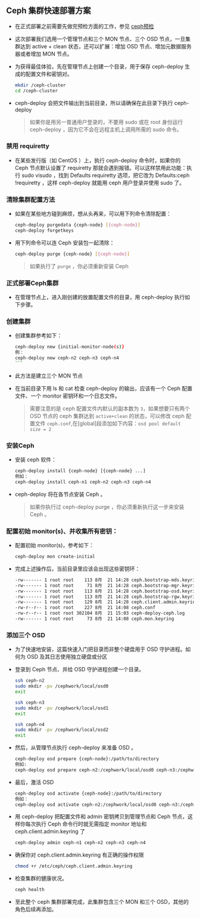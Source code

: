 ## Ceph 集群快速部署方案
- 在正式部署之前需要先做完预检方面的工作，参见 [ceph预检](ceph-pre-check.md)
- 这次部署我们选用一个管理节点和三个 MON 节点、三个 OSD 节点，一旦集群达到 active + clean 状态，还可以扩展：增加 OSD 节点、增加元数据服务器或者增加 MON 节点。

- 为获得最佳体验，先在管理节点上创建一个目录，用于保存 ceph-deploy 生成的配置文件和密钥对。
  
  ```bash
  mkdir /ceph-cluster
  cd /ceph-cluster
  ```

- ceph-deploy 会把文件输出到当前目录，所以请确保在此目录下执行 ceph-deploy 
  
  > 如果你是用另一普通用户登录的，不要用 sudo 或在 root 身份运行 ceph-deploy ，因为它不会在远程主机上调用所需的 sudo 命令。

### 禁用 requiretty
- 在某些发行版（如 CentOS ）上，执行 ceph-deploy 命令时，如果你的 Ceph 节点默认设置了 requiretty 那就会遇到报错。可以这样禁用此功能：执行 sudo visudo ，找到 Defaults requiretty 选项，把它改为 Defaults:ceph !requiretty ，这样 ceph-deploy 就能用 ceph 用户登录并使用 sudo 了。

### 清除集群配置方法
- 如果在某些地方碰到麻烦，想从头再来，可以用下列命令清除配置：
  
  ```bash
  ceph-deploy purgedata {ceph-node} [{ceph-node}]
  ceph-deploy forgetkeys
  ```

- 用下列命令可以连 Ceph 安装包一起清除：
  
  ```bash
  ceph-deploy purge {ceph-node} [{ceph-node}]
  ```
  
  > 如果执行了 `purge` ，你必须重新安装 Ceph

### 正式部署Ceph集群
- 在管理节点上，进入刚创建的放置配置文件的目录，用 ceph-deploy 执行如下步骤。

### 创建集群
- 创建集群参考如下：
  
  ```bash
  ceph-deploy new {initial-monitor-node(s)}
  例：
  ceph-deploy new ceph-n2 ceph-n3 ceph-n4
  ``` 
- 此方法是建立三个 MON 节点
- 在当前目录下用 ls 和 cat 检查 ceph-deploy 的输出，应该有一个 Ceph 配置文件、一个 monitor 密钥环和一个日志文件。
  
  > 需要注意的是 ceph 配置文件内默认的副本数为 `3`，如果想要只有两个 OSD 节点的 ceph 集群达到 `active+clean` 的状态，可以修改 ceph 配置文件 `ceph.conf`,在[global]段添加如下内容：`osd pool default size = 2`

### 安装Ceph
- 安装 ceph 软件：
  
  ```bash
  ceph-deploy install {ceph-node} [{ceph-node} ...]
  例如：
  ceph-deploy install ceph-n1 ceph-n2 ceph-n3 ceph-n4
  ```
- ceph-deploy 将在各节点安装 Ceph 。 
  
  > 如果你执行过 ceph-deploy purge ，你必须重新执行这一步来安装 Ceph 。

### 配置初始 monitor(s)、并收集所有密钥：
- 配置初始 monitor(s)，参考如下：
  
  ```bash
  ceph-deploy mon create-initial
  ```
- 完成上述操作后，当前目录里应该会出现这些密钥环：
  
  ```bash
  -rw------- 1 root root    113 8月  21 14:28 ceph.bootstrap-mds.keyring
  -rw------- 1 root root     71 8月  21 14:28 ceph.bootstrap-mgr.keyring
  -rw------- 1 root root    113 8月  21 14:28 ceph.bootstrap-osd.keyring
  -rw------- 1 root root    113 8月  21 14:28 ceph.bootstrap-rgw.keyring
  -rw------- 1 root root    129 8月  21 14:28 ceph.client.admin.keyring
  -rw-r--r-- 1 root root    227 8月  21 14:08 ceph.conf
  -rw-r--r-- 1 root root 302104 8月  21 15:03 ceph-deploy-ceph.log
  -rw------- 1 root root     73 8月  21 14:08 ceph.mon.keyring
  ```

### 添加三个 OSD
- 为了快速地安装，这篇快速入门把目录而非整个硬盘用于 OSD 守护进程。如何为 OSD 及其日志使用独立硬盘或分区
- 登录到 Ceph 节点、并给 OSD 守护进程创建一个目录。
  
  ```bash
  ssh ceph-n2
  sudo mkdir -pv /cephwork/local/osd0
  exit
  
  ssh ceph-n3
  sudo mkdir -pv /cephwork/local/osd1
  exit

  ssh ceph-n4
  sudo mkdir -pv /cephwork/local/osd2
  exit
  ```
- 然后，从管理节点执行 ceph-deploy 来准备 OSD 。
  
  ```bash
  ceph-deploy osd prepare {ceph-node}:/path/to/directory
  例如:
  ceph-deploy osd prepare ceph-n2:/cephwork/local/osd0 ceph-n3:/cephwork/local/osd1 ceph-n4:/cephwork/local/osd2
  ```
- 最后，激活 OSD 
  
  ```bash
  ceph-deploy osd activate {ceph-node}:/path/to/directory
  例如：
  ceph-deploy osd activate ceph-n2:/cephwork/local/osd0 ceph-n3:/cephwork/local/osd1 ceph-n4:/cephwork/local/osd2
  ```
- 用 ceph-deploy 把配置文件和 admin 密钥拷贝到管理节点和 Ceph 节点，这样你每次执行 Ceph 命令行时就无需指定 monitor 地址和 ceph.client.admin.keyring 了
  
  ```bash
  ceph-deploy admin ceph-n1 ceph-n2 ceph-n3 ceph-n4
  ```

- 确保你对 ceph.client.admin.keyring 有正确的操作权限
  
  ```bash
  chmod +r /etc/ceph/ceph.client.admin.keyring
  ```
- 检查集群的健康状况。
  
  ```bash
  ceph health
  ```
- 至此整个 ceph 集群部署完成，此集群包含三个 MON 和三个 OSD，其他的角色后续再添加。


